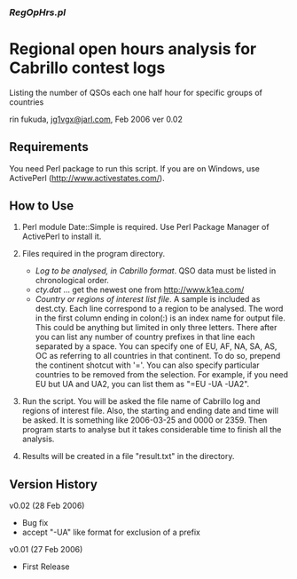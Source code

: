 ### _RegOpHrs.pl_
# Regional open hours analysis for Cabrillo contest logs
Listing the number of QSOs each one half hour for 
specific groups of countries

rin fukuda, jg1vgx@jarl.com, Feb 2006
ver 0.02

Requirements
------------
You need Perl package to run this script. If you are on Windows, use ActivePerl (http://www.activestates.com/). 

How to Use
----------
1. Perl module Date::Simple is required. Use Perl Package Manager of ActivePerl to install it.

2. Files required in the program directory.
    - _Log to be analysed, in Cabrillo format_. QSO data must be listed in chronological order.
    - _cty.dat_ ... get the newest one from http://www.k1ea.com/
    - _Country or regions of interest list file_. A sample is included as dest.cty. Each line correspond to a region to be analysed. The word in the first column ending in colon(:) is an index name for output file. This could be anything but limited in only three letters. There after you can list any number of country prefixes in that line each separated by a space. You can specify one of EU, AF, NA, SA, AS, OC as referring to all countries in that continent. To do so, prepend the continent shotcut with '='. You can also specify particular countries to be removed from the selection. For example, if you need EU but UA and UA2, you can list them as "=EU -UA -UA2".

3. Run the script. You will be asked the file name of Cabrillo log and regions of interest file. Also, the starting and ending date and time will be asked. It is something like 2006-03-25 and 0000 or 2359. Then program starts to analyse but it takes considerable time to finish all the analysis.

4. Results will be created in a file "result.txt" in the directory.

Version History
---------------
v0.02 (28 Feb 2006)
- Bug fix
- accept "-UA" like format for exclusion of a prefix

v0.01 (27 Feb 2006)
- First Release
